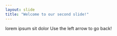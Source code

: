 ```yaml
---
layout: slide
title: "Welcome to our second slide!"
---
```

lorem ipsum sit dolor
Use the left arrow to go back!

